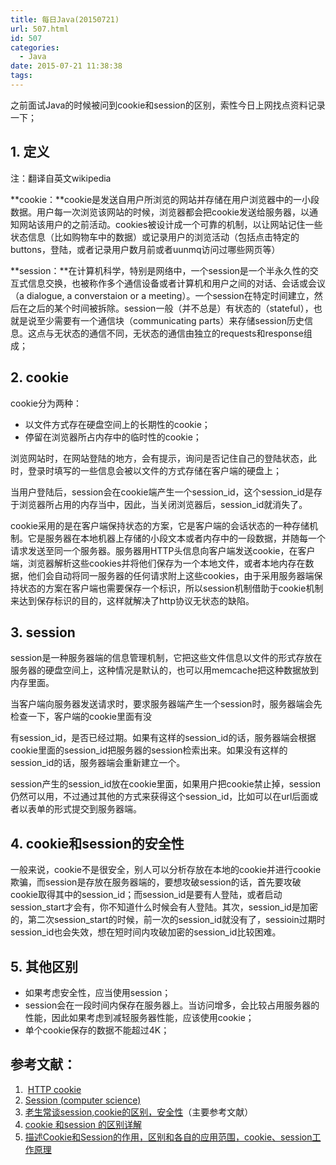 ```yaml
---
title: 每日Java(20150721)
url: 507.html
id: 507
categories:
  - Java
date: 2015-07-21 11:38:38
tags:
---
```


之前面试Java的时候被问到cookie和session的区别，索性今日上网找点资料记录一下；

1\. 定义
------

注：翻译自英文wikipedia

**cookie：**cookie是发送自用户所浏览的网站并存储在用户浏览器中的一小段数据。用户每一次浏览该网站的时候，浏览器都会把cookie发送给服务器，以通知网站该用户的之前活动。cookies被设计成一个可靠的机制，以让网站记住一些状态信息（比如购物车中的数据）或记录用户的浏览活动（包括点击特定的buttons，登陆，或者记录用户数月前或者uunmq访问过哪些网页等）

**session：**在计算机科学，特别是网络中，一个session是一个半永久性的交互式信息交换，也被称作多个通信设备或者计算机和用户之间的对话、会话或会议（a dialogue, a converstaion or a meeting）。一个session在特定时间建立，然后在之后的某个时间被拆除。session一般（并不总是）有状态的（stateful），也就是说至少需要有一个通信块（communicating parts）来存储session历史信息。这点与无状态的通信不同，无状态的通信由独立的requests和response组成；

2\. cookie
----------

cookie分为两种：

*   以文件方式存在硬盘空间上的长期性的cookie；
*   停留在浏览器所占内存中的临时性的cookie；

浏览网站时，在网站登陆的地方，会有提示，询问是否记住自己的登陆状态，此时，登录时填写的一些信息会被以文件的方式存储在客户端的硬盘上；

当用户登陆后，session会在cookie端产生一个session\_id，这个session\_id是存于浏览器所占用的内存当中，因此，当关闭浏览器后，session_id就消失了。

cookie采用的是在客户端保持状态的方案，它是客户端的会话状态的一种存储机制。它是服务器在本地机器上存储的小段文本或者内存中的一段数据，并随每一个请求发送至同一个服务器。服务器用HTTP头信息向客户端发送cookie，在客户端，浏览器解析这些cookies并将他们保存为一个本地文件，或者本地内存在数据，他们会自动将同一服务器的任何请求附上这些cookies，由于采用服务器端保持状态的方案在客户端也需要保存一个标识，所以session机制借助于cookie机制来达到保存标识的目的，这样就解决了http协议无状态的缺陷。

3\. session
-----------

session是一种服务器端的信息管理机制，它把这些文件信息以文件的形式存放在服务器的硬盘空间上，这种情况是默认的，也可以用memcache把这种数据放到内存里面。

当客户端向服务器发送请求时，要求服务器端产生一个session时，服务器端会先检查一下，客户端的cookie里面有没

有session\_id，是否已经过期。如果有这样的session\_id的话，服务器端会根据cookie里面的session\_id把服务器的session检索出来。如果没有这样的session\_id的话，服务器端会重新建立一个。

session产生的session\_id放在cookie里面，如果用户把cookie禁止掉，session仍然可以用，不过通过其他的方式来获得这个session\_id，比如可以在url后面或者以表单的形式提交到服务器端。

4\. cookie和session的安全性
----------------------

一般来说，cookie不是很安全，别人可以分析存放在本地的cookie并进行cookie欺骗，而session是存放在服务器端的，要想攻破session的话，首先要攻破cookie取得其中的session\_id；而session\_id是要有人登陆，或者启动session\_start才会有，你不知道什么时候会有人登陆。其次，session\_id是加密的，第二次session\_start的时候，前一次的session\_id就没有了，sessioin过期时session\_id也会失效，想在短时间内攻破加密的session\_id比较困难。

5\. 其他区别
--------

*   如果考虑安全性，应当使用session；
*   session会在一段时间内保存在服务器上。当访问增多，会比较占用服务器的性能，因此如果考虑到减轻服务器性能，应该使用cookie；
*   单个cookie保存的数据不能超过4K；

参考文献：
-----

1.   [HTTP cookie](https://en.wikipedia.org/wiki/HTTP_cookie)
2.  [Session (computer science)](https://en.wikipedia.org/wiki/Session_(computer_science))
3.  [老生常谈session,cookie的区别，安全性](http://blog.51yip.com/php/938.html)（主要参考文献）
4.  [cookie 和session 的区别详解](http://www.cnblogs.com/shiyangxt/articles/1305506.html)
5.  [描述Cookie和Session的作用，区别和各自的应用范围，cookie、session工作原理](http://www.360doc.com/content/11/0706/15/3639038_131844581.shtml)